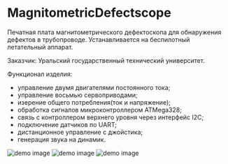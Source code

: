 # MagnitometricDefectscope
Печатная плата магнитометрического дефектоскопа для обнаружения дефектов в трубопроводе.
Устанавливается на беспилотный летательный аппарат.

Заказчик: Уральский государственный технический университет.

Функционал изделия:
- управление двумя двигателями постоянного тока;
- управление восьмью сервоприводами;
- изерение общего потребления(ток и напряжение);
- обработка сигналов микроконтроллером ATMega328;
- связь с контроллером верхнего уровня через интерфейс I2C;
- подключение датчиков по UART;
- дистанционное управление с джойстика;
- генерация звука на динамик.

![demo image](https://github.com/VasiliyPodlesniy/PhotoForRepositories/blob/master/Truba.jpg)
![demo image](https://github.com/VasiliyPodlesniy/PhotoForRepositories/blob/master/Defect1.PNG)
![demo image](https://github.com/VasiliyPodlesniy/PhotoForRepositories/blob/master/Defect2.PNG)

